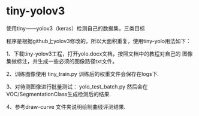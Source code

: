 # tiny-yolov3
使用tiny——yolov3（keras）检测自己的数据集，三类目标

程序是根据github上yolov3修改的，所以大面积重复，使用tiny-yolo用法如下：

1、下载tiny-yolov3工程，打开yolo.docx文档，按照文档中的教程对自己的
图像集做标注，并生成一些必须的图像路径txt文件。

2、训练图像使用 tiny_train.py
训练后的权重文件会保存在logs下.

3、对待测图像进行批量测试：
yolo_test_batch.py
然后会在VOC/SegmentationClass生成检测后的结果.

4、参考draw-curve 文件夹说明绘制曲线评测结果.

